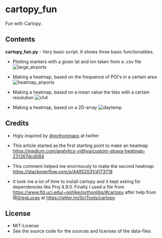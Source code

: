 # cartopy_fun

Fun with Cartopy.

## Contents

**cartopy_fun.py** - Very basic script. It shows three basic functionalities.
* Plotting markers with a given lat and lon taken from a .csv file
 ![large_airports](https://user-images.githubusercontent.com/1609141/117813142-0298b200-b263-11eb-8597-672ed126aa94.png)
 
* Making a heatmap, based on the frequence of POI's in a certain area
![heatmap_airports](https://user-images.githubusercontent.com/1609141/117813239-1f34ea00-b263-11eb-86ed-c81fa8c70352.png)

* Making a heatmap, based on a mean value the tiles with a certain resolution
![ch4](https://user-images.githubusercontent.com/1609141/118045230-ee92a480-b377-11eb-9178-c0a42ac7b669.png)

* Making a heatmap, based on a 2D-array
![daytemp](https://user-images.githubusercontent.com/1609141/117833148-624c8880-b276-11eb-8487-248b6937641f.png)

## Credits
* Higly inspired by [@pythonmaps](https://github.com/pythonmaps) at twitter
* This article started as the first starting point to make an heatmap https://medium.com/analytics-vidhya/custom-strava-heatmap-231267dcd084
* This comment helped me enormously to make the second heatmap https://stackoverflow.com/a/44952031/4173718

* It took me a lot of time to install cartopy and it kept asking for dependencies like Proj 4.9.0. Finally I used a file from https://www.lfd.uci.edu/~gohlke/pythonlibs/#cartopy after help from [@GregLucas](https://github.com/greglucas) at https://gitter.im/SciTools/cartopy

## License
* MIT-License
* See the source code for the sources and licenses of the data-files
